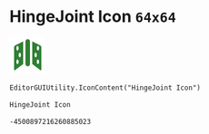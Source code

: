 # HingeJoint Icon `64x64`
<img src="/img/HingeJoint%20Icon.png" width=64 height=64>

``` CSharp
EditorGUIUtility.IconContent("HingeJoint Icon")
```
```
HingeJoint Icon
```
```
-4500897216260885023
```
